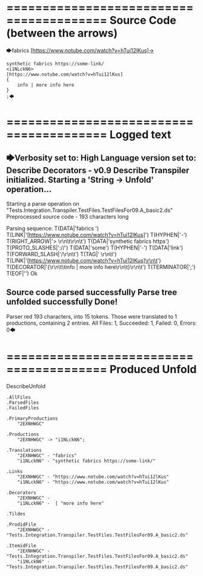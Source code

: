 ========================================
Source Code (between the arrows)
========================================

🡆fabrics [https://www.notube.com/watch?v=hTui12lKus]-> 
	
	synthetic fabrics https://some-link/
	<i1NLckN6> 
	[https://www.notube.com/watch?v=hTui12lKus]
	{
		info | more info here
	}
	;🡄

========================================
Logged text
========================================

🡆Verbosity set to: High
Language version set to: Describe Decorators - v0.9
Describe Transpiler initialized.
Starting a 'String -> Unfold' operation...
------------------------
Starting a parse operation on "Tests.Integration.Transpiler.TestFiles.TestFilesFor09.A_basic2.ds"
Preprocessed source code - 193 characters long

Parsing sequence: T(DATA|'fabrics ') T(LINK|'[https://www.notube.com/watch?v=hTui12lKus]') T(HYPHEN|'-') T(RIGHT_ARROW|'> \r\n\t\r\n\t') T(DATA|'synthetic fabrics https') T(PROTO_SLASHES|'://') T(DATA|'some') T(HYPHEN|'-') T(DATA|'link') T(FORWARD_SLASH|'/\r\n\t') T(TAG|'<i1NLckN6> \r\n\t') T(LINK|'[https://www.notube.com/watch?v=hTui12lKus]\r\n\t') T(DECORATOR|'{\r\n\t\tinfo | more info here\r\n\t}\r\n\t') T(TERMINATOR|';') T(EOF|'<EOF>') Ok

Source code parsed successfully
Parse tree unfolded successfully
Done!
------------------------
Parser red 193 characters, into 15 tokens.
Those were translated to 1 productions, containing 2 entries.
All Files: 1, Succeeded: 1, Failed: 0, Errors: 0🡄

========================================
Produced Unfold
========================================

DescribeUnfold

    .AllFiles
    .ParsedFiles
    .FailedFiles

    .PrimaryProductions
        "2EXNHWGC" 

    .Productions
        "2EXNHWGC" -> "i1NLckN6";

    .Translations
        "2EXNHWGC" - "fabrics"
        "i1NLckN6" - "synthetic fabrics https://some-link/"

    .Links
        "2EXNHWGC" - "https://www.notube.com/watch?v=hTui12lKus"
        "i1NLckN6" - "https://www.notube.com/watch?v=hTui12lKus"

    .Decorators
        "2EXNHWGC" - 
        "i1NLckN6" -  | "more info here"

    .Tildes

    .ProdidFile
        "2EXNHWGC" - "Tests.Integration.Transpiler.TestFiles.TestFilesFor09.A_basic2.ds"

    .ItemidFile
        "2EXNHWGC" - "Tests.Integration.Transpiler.TestFiles.TestFilesFor09.A_basic2.ds"
        "i1NLckN6" - "Tests.Integration.Transpiler.TestFiles.TestFilesFor09.A_basic2.ds"

